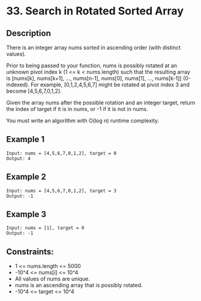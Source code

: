 # 33. Search in Rotated Sorted Array

## Description
There is an integer array nums sorted in ascending order (with distinct values).

Prior to being passed to your function, nums is possibly rotated at an unknown pivot index k (1 <= k < nums.length) such that the resulting array is [nums[k], nums[k+1], ..., nums[n-1], nums[0], nums[1], ..., nums[k-1]] (0-indexed). For example, [0,1,2,4,5,6,7] might be rotated at pivot index 3 and become [4,5,6,7,0,1,2].

Given the array nums after the possible rotation and an integer target, return the index of target if it is in nums, or -1 if it is not in nums.

You must write an algorithm with O(log n) runtime complexity.

## Example 1
```
Input: nums = [4,5,6,7,0,1,2], target = 0
Output: 4
```

## Example 2
```
Input: nums = [4,5,6,7,0,1,2], target = 3
Output: -1
```

## Example 3
```
Input: nums = [1], target = 0
Output: -1
```

## Constraints:
- 1 <= nums.length <= 5000
- -10^4 <= nums[i] <= 10^4
- All values of nums are unique.
- nums is an ascending array that is possibly rotated.
- -10^4 <= target <= 10^4